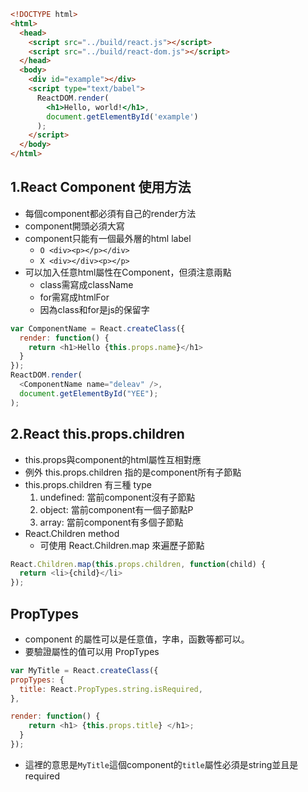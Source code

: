 ```html
<!DOCTYPE html>
<html>
  <head>
    <script src="../build/react.js"></script>
    <script src="../build/react-dom.js"></script>
  </head>
  <body>
    <div id="example"></div>
    <script type="text/babel">
      ReactDOM.render(
        <h1>Hello, world!</h1>,
        document.getElementById('example')
      );
    </script>
  </body>
</html>
```

## 1.React Component 使用方法
  * 每個component都必須有自己的render方法
  * component開頭必須大寫
  * component只能有一個最外層的html label
    * `O <div><p></p></div>`
    * `X <div></div><p></p>`
  * 可以加入任意html屬性在Component，但須注意兩點
    * class需寫成className
    * for需寫成htmlFor
    * 因為class和for是js的保留字

```javascript
var ComponentName = React.createClass({
  render: function() {
    return <h1>Hello {this.props.name}</h1>
  }
});
ReactDOM.render(
  <ComponentName name="deleav" />,
  document.getElementById("YEE");
);
```

## 2.React this.props.children
  * this.props與component的html屬性互相對應
  * 例外 this.props.children 指的是component所有子節點
  * this.props.children 有三種 type
    1. undefined: 當前component沒有子節點
    2. object: 當前component有一個子節點P
    3. array: 當前component有多個子節點
  * React.Children method
    * 可使用 React.Children.map 來遍歷子節點

```javascript
React.Children.map(this.props.children, function(child) {
  return <li>{child}</li>
});
```
## PropTypes
  * component 的屬性可以是任意值，字串，函數等都可以。
  * 要驗證屬性的值可以用 PropTypes

  ```javascript
  var MyTitle = React.createClass({
  propTypes: {
    title: React.PropTypes.string.isRequired,
  },

  render: function() {
      return <h1> {this.props.title} </h1>;
    }
  });
  ```
  * 這裡的意思是`MyTitle`這個component的`title`屬性必須是string並且是required
